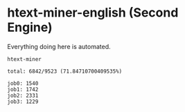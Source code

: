 # htext-miner-english (Second Engine)

Everything doing here is automated.

```
htext-miner

total: 6842/9523 (71.84710700409535%)

job0: 1540
job1: 1742
job2: 2331
job3: 1229
```